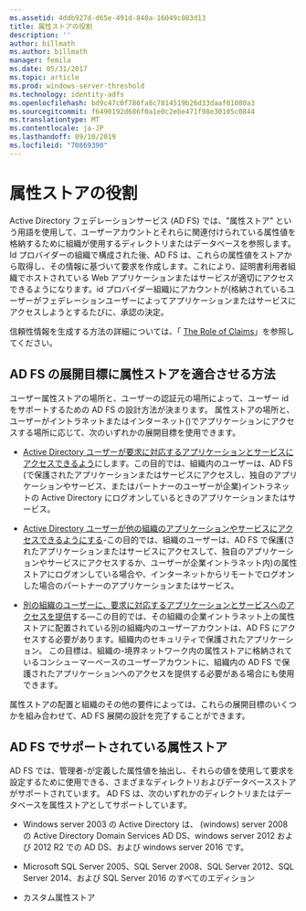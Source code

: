 ```yaml
---
ms.assetid: 4ddb927d-d65e-491d-840a-16049c083d13
title: 属性ストアの役割
description: ''
author: billmath
ms.author: billmath
manager: femila
ms.date: 05/31/2017
ms.topic: article
ms.prod: windows-server-threshold
ms.technology: identity-adfs
ms.openlocfilehash: bd9c47c0f786fa8c7814519b26d33daaf01080a3
ms.sourcegitcommit: f6490192d686f0a1e0c2ebe471f98e30105c0844
ms.translationtype: MT
ms.contentlocale: ja-JP
ms.lasthandoff: 09/10/2019
ms.locfileid: "70869390"
---
```

# <a name="the-role-of-attribute-stores"></a>属性ストアの役割
Active Directory フェデレーションサービス (AD FS) では、"属性ストア" という用語を使用して、ユーザーアカウントとそれらに関連付けられている属性値を格納するために組織が使用するディレクトリまたはデータベースを参照します。 Id プロバイダーの組織で構成された後、AD FS は、これらの属性値をストアから取得し、その情報に基づいて要求を作成します。これにより、証明書利用者組織でホストされている Web アプリケーションまたはサービスが適切にアクセスできるようになります。id プロバイダー組織\)にアカウントが\(格納されているユーザーがフェデレーションユーザーによってアプリケーションまたはサービスにアクセスしようとするたびに、承認の決定。  
  
信頼性情報を生成する方法の詳細については、「 [The Role of Claims](The-Role-of-Claims.md)」を参照してください。  
  
## <a name="how-attribute-stores-fit-in-with-your-ad-fs-deployment-goals"></a>AD FS の展開目標に属性ストアを適合させる方法  
ユーザー属性ストアの場所と、ユーザーの認証元の場所によって、ユーザー id をサポートするための AD FS の設計方法が決まります。 属性ストアの場所と、ユーザーがイントラネットまたはインターネット\(\)でアプリケーションにアクセスする場所に応じて、次のいずれかの展開目標を使用できます。  
  
-   [Active Directory ユーザーが要求に対応するアプリケーションとサービスにアクセスできるよう](https://technet.microsoft.com/library/dd807071.aspx)にします。この目的では、組織内のユーザーは、AD FS \(で保護されたアプリケーションまたはサービスにアクセスし、独自のアプリケーションやサービス、またはパートナーのユーザーが企業\)イントラネットの Active Directory にログオンしているときのアプリケーションまたはサービス。  
  
-   [Active Directory ユーザーが他の組織のアプリケーションやサービスにアクセスできるようにする](https://technet.microsoft.com/library/dd807123.aspx)-この目的では、組織のユーザーは、AD FS で保護\(されたアプリケーションまたはサービスにアクセスして、独自のアプリケーションやサービスにアクセスするか、ユーザーが企業イントラネット内\)の属性ストアにログオンしている場合や、インターネットからリモートでログオンした場合のパートナーのアプリケーションまたはサービス。  
  
-   [別の組織のユーザーに、要求に対応するアプリケーションとサービスへのアクセスを提供](https://technet.microsoft.com/library/dd807099.aspx)する—この目的では、その組織の企業イントラネット上の属性ストアに配置されている別の組織内のユーザーアカウントは、AD FS にアクセスする必要があります。組織内のセキュリティで保護されたアプリケーション。 この目標は、組織の\-境界ネットワーク内の属性ストアに格納されているコンシューマーベースのユーザーアカウントに、組織内の AD FS で保護されたアプリケーションへのアクセスを提供する必要がある場合にも使用できます。  
  
属性ストアの配置と組織のその他の要件によっては、これらの展開目標のいくつかを組み合わせて、AD FS 展開の設計を完了することができます。  
  
## <a name="attribute-stores-that-are-supported-by-ad-fs"></a>AD FS でサポートされている属性ストア  
AD FS では、管理者\-が定義した属性値を抽出し、それらの値を使用して要求を設定するために使用できる、さまざまなディレクトリおよびデータベースストアがサポートされています。 AD FS は、次のいずれかのディレクトリまたはデータベースを属性ストアとしてサポートしています。  
  
-   Windows server 2003 の Active Directory は、 \(windows\) server 2008 の Active Directory Domain Services AD DS、windows server 2012 および 2012 R2 での AD DS、および windows server 2016 です。 
  
-   Microsoft SQL Server 2005、SQL Server 2008、SQL Server 2012、SQL Server 2014、および SQL Server 2016 のすべてのエディション  
  
-   カスタム属性ストア  
  

